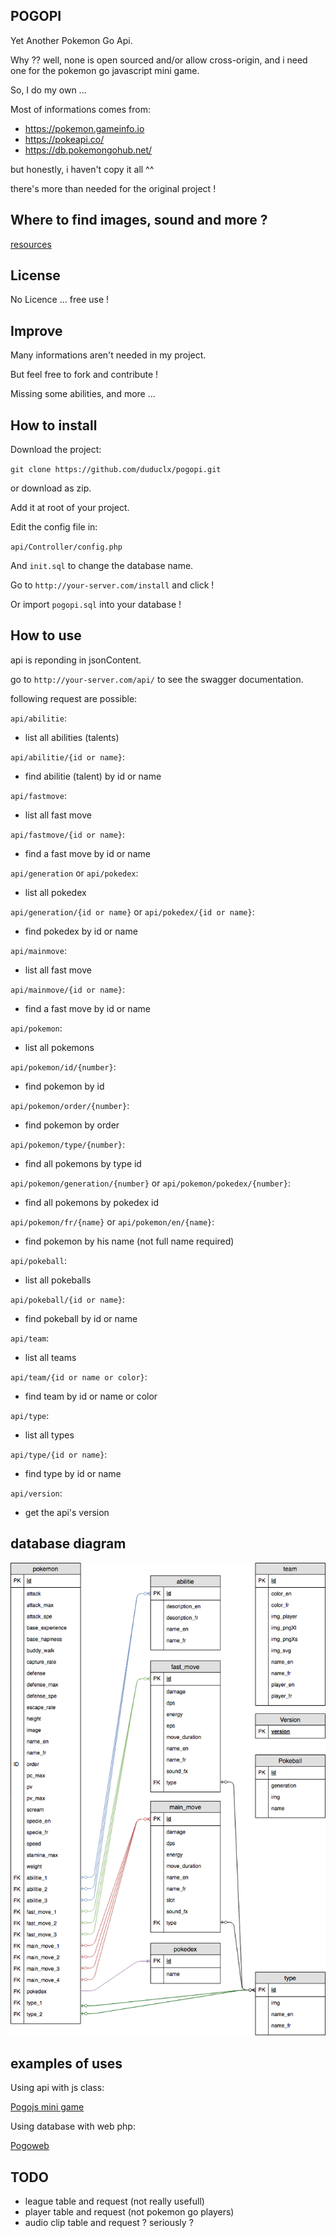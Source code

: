 ## POGOPI

Yet Another Pokemon Go Api.

Why ??
well, none is open sourced and/or allow cross-origin, and i need one for
the pokemon go javascript mini game.

So, I do my own ...

Most of informations comes from:
- https://pokemon.gameinfo.io
- https://pokeapi.co/
- https://db.pokemongohub.net/

but honestly, i haven't copy it all ^^

there's more than needed for the original project !

## Where to find images, sound and more ?

[resources](https://drive.google.com/open?id=1yUNuqhACrMinaOeew9dz4uegWW-sYgwg)

## License

No Licence ... free use !

## Improve

Many informations aren't needed in my project.

But feel free to fork and contribute !

Missing some abilities, and more ...

## How to install

Download the project:

`git clone https://github.com/duduclx/pogopi.git`

or download as zip.

Add it at root of your project.

Edit the config file in:
 
 `api/Controller/config.php`
 
And `init.sql` to change the database name. 
 
Go to `http://your-server.com/install`
and click !

Or import `pogopi.sql` into your database !


## How to use

api is reponding in jsonContent.

go to `http://your-server.com/api/`
to see the swagger documentation.

following request are possible:

`api/abilitie`:
- list all abilities (talents)

`api/abilitie/{id or name}`:
- find abilitie (talent) by id or name

`api/fastmove`:
- list all fast move
 
`api/fastmove/{id or name}`:
- find a fast move by id or name

`api/generation` or `api/pokedex`:
- list all pokedex
 
`api/generation/{id or name}` or `api/pokedex/{id or name}`:
- find pokedex by id or name
 
`api/mainmove`:
- list all fast move
  
`api/mainmove/{id or name}`:
- find a fast move by id or name
 
`api/pokemon`:
- list all pokemons
  
`api/pokemon/id/{number}`:
- find pokemon by id
   
`api/pokemon/order/{number}`:
- find pokemon by order
 
`api/pokemon/type/{number}`:
- find all pokemons by type id
 
`api/pokemon/generation/{number}` or `api/pokemon/pokedex/{number}`:
- find all pokemons by pokedex id
 
`api/pokemon/fr/{name}` or `api/pokemon/en/{name}`:
- find pokemon by his name (not full name required)

`api/pokeball`:
- list all pokeballs
 
`api/pokeball/{id or name}`:
- find pokeball by id or name
 
`api/team`:
- list all teams
 
`api/team/{id or name or color}`:
- find team by id or name or color
 
`api/type`:
- list all types

`api/type/{id or name}`:
- find type by id or name

`api/version`:
- get the api's version
 
## database diagram

![database](api/docs/Database_Diagram.png)
 
## examples of uses

Using api with js class:

[Pogojs mini game](https://github.com/duduclx/pogojs)

Using database with web php:

[Pogoweb](https://github.com/duduclx/pogoweb)

## TODO
 
 - league table and request (not really usefull)
 - player table and request (not pokemon go players)
 - audio clip table and request ? seriously ?